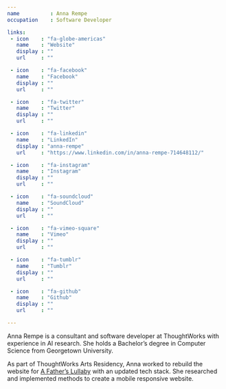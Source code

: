 ```yaml
---
name          : Anna Rempe
occupation    : Software Developer

links:
 - icon    : "fa-globe-americas"
   name    : "Website"
   display : ""
   url     : ""

 - icon    : "fa-facebook"
   name    : "Facebook"
   display : ""
   url     : ""

 - icon    : "fa-twitter"
   name    : "Twitter"
   display : ""
   url     : ""

 - icon    : "fa-linkedin"
   name    : "LinkedIn"
   display : "anna-rempe"
   url     : "https://www.linkedin.com/in/anna-rempe-714648112/"

 - icon    : "fa-instagram"
   name    : "Instagram"
   display : ""
   url     : ""

 - icon    : "fa-soundcloud"
   name    : "SoundCloud"
   display : ""
   url     : ""

 - icon    : "fa-vimeo-square"
   name    : "Vimeo"
   display : ""
   url     : ""

 - icon    : "fa-tumblr"
   name    : "Tumblr"
   display : ""
   url     : ""

 - icon    : "fa-github"
   name    : "Github"
   display : ""
   url     : ""

---
```

Anna Rempe is a consultant and software developer at ThoughtWorks with experience in AI research. She holds a Bachelor’s degree in Computer Science from Georgetown University.

As part of ThoughtWorks Arts Residency, Anna worked to rebuild the website for [A Father’s Lullaby](/projects/a-fathers-lullaby/) with an updated tech stack. She researched and implemented methods to create a mobile responsive website.